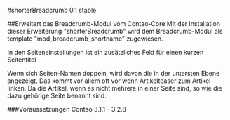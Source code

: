 #shorterBreadcrumb 0.1 stable 

##Erweitert das Breadcrumb-Modul vom Contao-Core
Mit der Installation dieser Erweiterung "shorterBreadcrumb" wird dem Breadcrumb-Modul
als template "mod_breadcrumb_shortname" zugewiesen.

In den Seiteneinstellungen ist ein zusätzliches Feld für einen kurzen Seitentitel

Wenn sich Seiten-Namen doppeln, wird davon die in der untersten Ebene angezeigt.
Das kommt vor allem oft vor wenn Artikelteaser zum Artikel linken. 
Da die Artikel, wenn es nicht mehrere in einer Seite sind, 
so wie die dazu gehörige Seite benannt sind.

###Voraussetzungen
Contao 3.1.1 - 3.2.8
